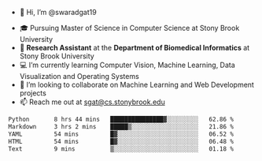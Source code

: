 - 👋 Hi, I’m @swaradgat19
<!-- - 👀 I’m interested in  -->
- 🎓 Pursuing Master of Science in Computer Science at Stony Brook University
- :microscope: **Research Assistant** at the **Department of Biomedical Informatics** at Stony Brook University 
- 💻 I’m currently learning Computer Vision, Machine Learning, Data Visualization and Operating Systems
- 💞️ I’m looking to collaborate on Machine Learning and Web Development projects 
- 📫 Reach me out at sgat@cs.stonybrook.edu

<!--START_SECTION:waka-->

```txt
Python       8 hrs 44 mins   ███████████████▓░░░░░░░░░   62.86 %
Markdown     3 hrs 2 mins    █████▒░░░░░░░░░░░░░░░░░░░   21.86 %
YAML         54 mins         █▓░░░░░░░░░░░░░░░░░░░░░░░   06.52 %
HTML         54 mins         █▓░░░░░░░░░░░░░░░░░░░░░░░   06.48 %
Text         9 mins          ▒░░░░░░░░░░░░░░░░░░░░░░░░   01.18 %
```

<!--END_SECTION:waka-->

<!---
swaradgat19/swaradgat19 is a ✨ special ✨ repository because its `README.md` (this file) appears on your GitHub profile.
You can click the Preview link to take a look at your changes.
--->
